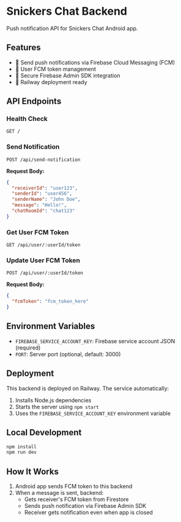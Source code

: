 # Snickers Chat Backend

Push notification API for Snickers Chat Android app.

## Features

- 🔔 Send push notifications via Firebase Cloud Messaging (FCM)
- 👤 User FCM token management
- 🔐 Secure Firebase Admin SDK integration
- 🚀 Railway deployment ready

## API Endpoints

### Health Check
```
GET /
```

### Send Notification
```
POST /api/send-notification
```

**Request Body:**
```json
{
  "receiverId": "user123",
  "senderId": "user456", 
  "senderName": "John Doe",
  "message": "Hello!",
  "chatRoomId": "chat123"
}
```

### Get User FCM Token
```
GET /api/user/:userId/token
```

### Update User FCM Token
```
POST /api/user/:userId/token
```

**Request Body:**
```json
{
  "fcmToken": "fcm_token_here"
}
```

## Environment Variables

- `FIREBASE_SERVICE_ACCOUNT_KEY`: Firebase service account JSON (required)
- `PORT`: Server port (optional, default: 3000)

## Deployment

This backend is deployed on Railway. The service automatically:

1. Installs Node.js dependencies
2. Starts the server using `npm start`
3. Uses the `FIREBASE_SERVICE_ACCOUNT_KEY` environment variable

## Local Development

```bash
npm install
npm run dev
```

## How It Works

1. Android app sends FCM token to this backend
2. When a message is sent, backend:
   - Gets receiver's FCM token from Firestore
   - Sends push notification via Firebase Admin SDK
   - Receiver gets notification even when app is closed